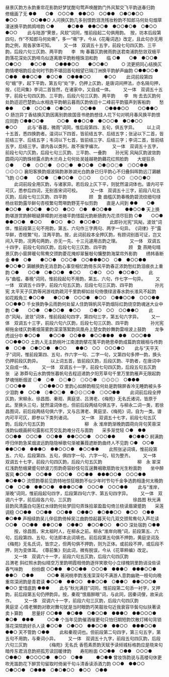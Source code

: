 <!-- { "loadSidebar": true } -->
昼景仄韵方永韵重帘花影韵好梦犹酣句莺声唤醒韵门外风絮交飞平韵送春归韵　　修蛾画了无
●●　　○●　○○○●　●●○○　○○●●　○●○●○○　　●○○　　　○○●●○
人问换仄韵几多别恨韵泪洗残妆粉韵不知郎马何处句烟草凄迷换平韵鹧鸪啼韵
○●　　　●○●●　●●○○●　●○○●○●　○●○○　　　●○○
 　　此与陆游“霁景，风软”词同，惟前段起二句俱用韵。　按，坊本后段第四句，作“不知郎马何处嘶”，多一“嘶”字，今从《花庵词选》改定，且此句亦无用韵之例，观各家体可知。 
　　又一体　双调五十五字，前段七句四仄韵、三平韵，后段六句三仄韵、两平韵　　李　珣
春暮仄韵微雨韵送君南浦韵愁敛双蛾平韵落花深处仄韵啼鸟似逐离歌平韵粉檀珠泪和韵　　临
○●　　○●　●○○●　○●○○　　●○○●　　○●●●○○　　●○○●○　　　○
流更把同心结换仄韵情哽咽韵后会何时节韵不堪回首句相望已隔汀洲换平韵舻声幽韵
○●●○○●　　　○●●　●●○○●　●○○●　○●●●○○　　　●○○
 　　此词前段第四句“蛾”字，起下平韵，第五句“处”字，仍押上仄韵，是唐词间押法，亦名隔句押，按，《花间集》李词二首皆然，在诸家中，又自成一体。 
　　又一体　双调五十五字，前段七句四仄韵、三平韵，后段六句三仄韵、两平韵　　李　珣
去去仄韵何处韵迢迢巴楚韵山水相连平韵朝云暮雨仄韵依旧十二峰前平韵猿声到客船韵　　愁
●●　　○●　○○○●　○●○○　　○○●●　　○●●●○○　　○○●●○　　　○
肠岂异丁香结换仄韵因离别韵故国音书绝韵想佳人花下句对明月春风换平韵恨应同韵
○●●○○●　　　○○●　●●○○●　●○○○●　●○●○○　　　●○○
 　　此与“春暮，微雨”词同，惟后段第四、五句，俱五字异。
　　以上词十五首，悉四换韵者。温词以下四首，皆前结五字、后结五字；张泌以下二首，皆前结三字、后结五字；韦词以下七首，皆前结三字、后结三字；李词二首，皆前结五字，后结三字。谱内各以类列，故不挨字编次。 
　　又一体　双调五十五字，前段七句六仄韵，后段七句三仄韵、三平韵、一叠韵　　孙光宪
风飐仄韵波敛韵圆荷闪闪韵珠倾露点韵木兰舟上句何处吴娃越艳韵藕花红照脸韵　　大堤狂杀
⊙●　　○●　⊙○◎●　⊙○◎●　●○○●　○●⊙○◎●　◎○○●●　　　◎⊙⊙◎
襄阳客换韵烟波隔韵渺渺湖光白韵身已归平韵心不归叠斜晖韵远汀鸂鶒飞韵 
⊙○●　　○○●　◎●○○●　⊙◎○　　⊙◎○　⊙○　◎○⊙●○
 　　此词前段全用仄韵，与诸家异。若后段上仄下平，则犹然温词体也。谱内可平可仄，悉参后四词，无别首宋词可校。 
　　又一体　双调五十三字，前段八句五仄韵，后段七句三仄韵、四平韵　　　　　顾　夐
曲槛仄韵春晚韵碧流纹细句绿杨丝软韵露华鲜句杏枝繁句莺啭韵野芜平似剪韵　　直是人间到
●●　　○●　●○○●　●○○●　●○○　●○○　○●　●○○●●　　　●●○○●
天上换韵堪游赏韵醉眼疑屏幛韵对池塘平韵惜韶光韵断肠韵为花须尽狂韵
○●　　○○●　●●○○●　●○○　　●○○　●○　●○○●○
 　　此即孙光宪“风飐，波敛”词体，惟前段第三句不用韵，第五、六句作三字两句、两字一句异。　《词律》于“露华鲜，杏枝繁”句，注两平韵。按，此词前段本全押仄韵，有顾词别首可证，岂又间入平韵，况两句两韵，亦无一先、十三元遽用古韵之理。 
　　又一体　双调五十四字，前段七句四仄韵，后段七句三仄韵、四平韵　　　　　顾　夐
燕飏句晴景仄韵小窗屏暖句鸳鸯交颈韵菱花掩却翠鬟攲句慵整韵海棠帘外影韵　　绣帏香断金
●●　○●　　●○○●　○○○●　○○●●●○○　○●　●○○●●　　　●○○●○
鸂鶒换韵无消息韵心事空相忆韵倚东风平韵春正浓韵愁红韵泪痕衣上重韵
○●　　○○●　○●○○●　●○○　　○●○　○○　●○○●○
 　　此与“曲槛，春晚”词同，惟前段起句不用韵，第五、六句，作七字一句异。 
　　又一体　双调五十四字，前段六句五仄韵，后段七句三仄韵、四平韵　　　　　孙光宪
太平天子仄韵等闲游戏韵疏河千里韵柳如丝句倚偎绿波春水韵长淮风不起韵　　如花殿角三
●○○●　　●○○●　○○○●　●○○　○●●○○●　○○○●●　　　○○●●○
千女换韵争云雨韵何处留人住韵锦帆风平韵烟际红韵烧空韵魂迷大业中韵
○●　　○○●　○●○○●　●○○　　○●○　○○　○○●●○
 　　此亦“风飐，波敛”词体，惟前段起句四字，第四句三字，第五句六字异。 
　　又一体　双调五十三字，前段六句六仄韵，后段七句三仄韵、四平韵　　　　　孙光宪
柳拖金缕仄韵著烟笼雾韵濛濛落絮韵凤凰舟上楚女韵妙舞韵雷喧波上鼓韵　　龙争虎战分中
●○○●　　●○○●　○○●●　●○○●●●　●●　○○○●●　　　○○●●○○
土韵人无主韵桃叶江南渡韵擘花笺平韵艳思牵韵成篇韵宫娥相与传韵
●　○○●　○●○○●　●○○　　●●○　○○　○○○●○
 　　此与“天平天子”词同，惟前段第四、五句，作六字一句、二字一句，又第四句多押一韵，换头仍押前段仄韵异。
　　以上词五首，皆前段仄韵，后段仄韵、平韵者，在唐词中又自成一体。 
　　又一体　双调五十一字，前段七句四仄韵，后段五句五仄韵　　　　　　　　张　泌
渺莽句云水韵惆怅暮帆句去程迢递韵夕阳芳草句千里万里韵雁声无限起韵　　梦魂悄断烟波
◎●　⊙●　⊙◎●⊙　◎○⊙●　◎⊙⊙◎　○●●●　◎○○●●　　　◎○●●○○
里韵心如醉韵相见何处是韵锦屏香冷无睡韵被头多少泪韵
●　○○●　⊙●○◎●　●⊙⊙◎○●　◎○○●●
 　　此词前后段全押仄韵，宋柳永、徐昌图、秦观、黄庭坚、吕渭老、《梅苑》无名氏诸词，皆原于此。至换头三句，犹然温词体也，但前后段两结句俱五字，与柳永二词一类，若徐昌图词，前后段两结句俱六字，又与吕渭老、黄庭坚、《梅苑》词，自为一类。谱内可平可仄，即参以下类列诸词。 
　　又一体　双调五十七字，前段七句五仄韵，后段六句五仄韵　　　　　　　　　柳　永
淮岸韵渐晚韵圆荷向背句芙蓉深浅韵仙娥画舸句露影红芳交乱韵难分花与面韵　　采多渐觉轻
○●　●●　○○●●　○○○●　○○●●　●●○○○●　○○○●●　　　●○●●○
舸满韵呼归伴韵急桨烟波远韵隐隐棹歌句渐被蒹葭遮断韵曲终人不见韵
○●　○○●　●●○○●　●●●○　●●○○○●　●○○●●
 　　此照张泌词填，惟前段第五、六句，后段第四、五句，俱四字一句、六字一句，较为整齐。 
　　又一体　双调五十七字，前段六句四仄韵，后段六句五仄韵　　　　　　　　柳　永
翠深红浅韵愁蛾黛蹙句娇波刀剪韵奇容妙伎句互逞舞裀歌扇韵妆光生粉面韵　　坐中醉客风
●○○●　○○●●　○○○●　○○●●　●●●○○●　○○○●●　　　●○●●○
流惯韵尊前见韵特地惊狂眼韵不似少年时节句千金争选韵相逢何太晚韵
○●　○○●　●●○○●　●●●○○●　○○○●　○○○●●
 　　此与“淮岸，渐晚”词同，惟前段起句四字，后段第四句六字、第五句四字异。 
　　又一体　双调六十字，前后段各六句，三仄韵　　　　　　　　　　　　　　徐昌图
秋光满目韵风清露白句莲红水绿韵何处梦回句弄珠拾翠盈盈句倚兰桡读眉黛蹙韵　　采莲调稳 
○○●●　○○●●　○○●●　○●●○　●○●●○○　●○○　○●●　　　●○●●
声相续韵吴儿伴侣韵倚棹吴江曲韵惊起暮天句几双交颈鸳鸯句入芦花读
○○●　○○●●　●●○○●　○●●○　●○○●○○　●○○
深处宿韵
○●●
 　　按，徐昌图，宋太祖时人，在柳永之前。柳永“淮岸向晚”词，前段第五、六句，后段第四、五句，句法即本此词填也。前后段第五句俱不押韵，黄庭坚词及《梅苑》无名氏词，皆宗之，但两句俱不押韵，则为正体。或前段不押，或后段不押，则为变体耳。　《尊前集》刻此词，微有脱误，今从《花草粹编》改定。 
　　又一体　双调六十一字，前段六句五仄韵，后段六句四仄韵　　　　　　　　　吕渭老
斜红照水韵似晴空万里韵明霞相倚韵逐伴笑歌句小立绿槐阴里韵诮没些读春气味韵　　纷纷觑
○○●●　●○○●●　○○○●　●●●○　●●●○○●　●●○　○●●　　　○○●
著闲桃李韵浅浅深深句不满游人意韵幽艳一枝句向晚重帘深闭韵是青君读
●○○●　●●○○　●●○○●　○●●○　●●○○○●　●○○
爱惜底韵
●●●
 　　此与“秋光满目”词同，惟前段第二句添一衬字，又押韵，前后段第五句仍押韵异。按，秦观“恨眉醉眼”词，与此同，因秦词俚，故采此作。 
　　又一体　双调六十一字，前段六句三仄韵，后段六句四仄韵　　　　　　　　　黄庭坚
心情老懒韵对歌对舞句犹是当时眼韵巧笑靓妆句近我衰容华鬓句似扶著读卖卜算韵　　思量好
○○●●　●○●●　○●○○●　●●●○　●●○○○●　●○●　●●●　　　○○●
个当年见韵催酒催更句只怕归期短韵饮散灯稀句背锁落花深院韵好杀人读
●○○●　○●○○　●●○○●　●●○○　●●●○○●　●●○
天不管韵
○●●
 　　此和秦观词也。但前段第二句四字，第三句五字，第五句不用韵，与秦词小异。 
　　又一体　双调五十九字，前段五句四仄韵，后段六句三仄韵　　　　　《梅苑》无名氏
香苞素质韵天赋予读倾城标格韵应是晓来句暗传东君消息韵把孤芳读回暖律韵　　寿阳粉面
○○●●　○●●　○○○●　○●●○　●○○○○●　●○○　○●●　　　●○●●
曾妆饰韵说与高楼句休更吹羌笛韵花下醉赏句留取时倚阑干句斗清香读添酒力韵
○○●　●●○○　○●○○●　○●●●　○●○●○○　●○○　○●●
